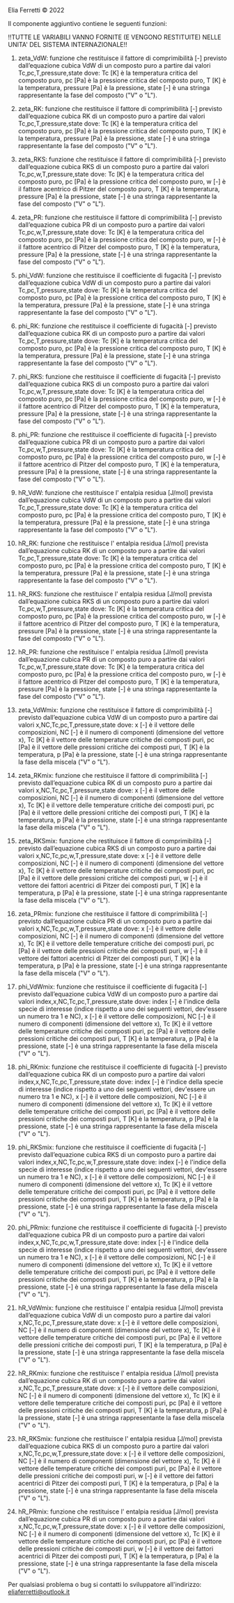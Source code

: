 Elia Ferretti © 2022

Il componente aggiuntivo contiene le seguenti funzioni:

!!TUTTE LE VARIABILI VANNO FORNITE (E VENGONO RESTITUITE) NELLE UNITA' DEL SISTEMA INTERNAZIONALE!!

1) zeta_VdW:		funzione che restituisce il fattore di comprimibilità [-] previsto dall’equazione cubica VdW di un composto puro a partire dai valori Tc,pc,T,pressure,state dove:
					Tc 			[K] è la temperatura critica del composto puro,
					pc 			[Pa] è la pressione critica del composto puro,
					T 			[K] è la temperatura,
					pressure 	[Pa] è la pressione,
					state 		[-] è una stringa rappresentante la fase del composto ("V" o "L").
				
2) zeta_RK:			funzione che restituisce il fattore di comprimibilità [-] previsto dall’equazione cubica RK di un composto puro a partire dai valori Tc,pc,T,pressure,state dove:
					Tc 			[K] è la temperatura critica del composto puro,
					pc 			[Pa] è la pressione critica del composto puro,
					T 			[K] è la temperatura,
					pressure 	[Pa] è la pressione,
					state 		[-] è una stringa rappresentante la fase del composto ("V" o "L").		
				
3) zeta_RKS:		funzione che restituisce il fattore di comprimibilità [-] previsto dall’equazione cubica RKS di un composto puro a partire dai valori Tc,pc,w,T,pressure,state dove:
					Tc 			[K] è la temperatura critica del composto puro,
					pc 			[Pa] è la pressione critica del composto puro,
					w 			[-] è il fattore acentrico di Pitzer del composto puro,
					T 			[K] è la temperatura,
					pressure 	[Pa] è la pressione,
					state 		[-] è una stringa rappresentante la fase del composto ("V" o "L").
				
4) zeta_PR:			funzione che restituisce il fattore di comprimibilità [-] previsto dall’equazione cubica PR di un composto puro a partire dai valori Tc,pc,w,T,pressure,state dove:
					Tc 			[K] è la temperatura critica del composto puro,
					pc 			[Pa] è la pressione critica del composto puro,
					w 			[-] è il fattore acentrico di Pitzer del composto puro,
					T 			[K] è la temperatura,
					pressure 	[Pa] è la pressione,
					state 		[-] è una stringa rappresentante la fase del composto ("V" o "L").

5) phi_VdW:			funzione che restituisce il coefficiente di fugacità [-] previsto dall’equazione cubica VdW di un composto puro a partire dai valori Tc,pc,T,pressure,state dove:
					Tc 			[K] è la temperatura critica del composto puro,
					pc 			[Pa] è la pressione critica del composto puro,
					T 			[K] è la temperatura,
					pressure 	[Pa] è la pressione,
					state 		[-] è una stringa rappresentante la fase del composto ("V" o "L").
				
6) phi_RK:			funzione che restituisce il coefficiente di fugacità [-] previsto dall’equazione cubica RK di un composto puro a partire dai valori Tc,pc,T,pressure,state dove:
					Tc 			[K] è la temperatura critica del composto puro,
					pc 			[Pa] è la pressione critica del composto puro,
					T 			[K] è la temperatura,
					pressure 	[Pa] è la pressione,
					state 		[-] è una stringa rappresentante la fase del composto ("V" o "L").	
				
7) phi_RKS:			funzione che restituisce il coefficiente di fugacità [-] previsto dall’equazione cubica RKS di un composto puro a partire dai valori Tc,pc,w,T,pressure,state dove:
					Tc 			[K] è la temperatura critica del composto puro,
					pc 			[Pa] è la pressione critica del composto puro,
					w 			[-] è il fattore acentrico di Pitzer del composto puro,
					T 			[K] è la temperatura,
					pressure 	[Pa] è la pressione,
					state 		[-] è una stringa rappresentante la fase del composto ("V" o "L").
				
8) phi_PR:			funzione che restituisce il coefficiente di fugacità [-] previsto dall’equazione cubica PR di un composto puro a partire dai valori Tc,pc,w,T,pressure,state dove:
					Tc 			[K] è la temperatura critica del composto puro,
					pc 			[Pa] è la pressione critica del composto puro,
					w 			[-] è il fattore acentrico di Pitzer del composto puro,
					T 			[K] è la temperatura,
					pressure 	[Pa] è la pressione,
					state 		[-] è una stringa rappresentante la fase del composto ("V" o "L").

9) hR_VdW:			funzione che restituisce l' entalpia residua [J/mol] prevista dall’equazione cubica VdW di un composto puro a partire dai valori Tc,pc,T,pressure,state dove:
					Tc 			[K] è la temperatura critica del composto puro,
					pc 			[Pa] è la pressione critica del composto puro,
					T 			[K] è la temperatura,
					pressure 	[Pa] è la pressione,
					state 		[-] è una stringa rappresentante la fase del composto ("V" o "L").
				
10) hR_RK:			funzione che restituisce l' entalpia residua [J/mol] prevista dall’equazione cubica RK di un composto puro a partire dai valori Tc,pc,T,pressure,state dove:
					Tc 			[K] è la temperatura critica del composto puro,
					pc 			[Pa] è la pressione critica del composto puro,
					T 			[K] è la temperatura,
					pressure 	[Pa] è la pressione,
					state 		[-] è una stringa rappresentante la fase del composto ("V" o "L").		
				
11) hR_RKS:			funzione che restituisce l' entalpia residua [J/mol] prevista dall’equazione cubica RKS di un composto puro a partire dai valori Tc,pc,w,T,pressure,state dove:
					Tc 			[K] è la temperatura critica del composto puro,
					pc 			[Pa] è la pressione critica del composto puro,
					w 			[-] è il fattore acentrico di Pitzer del composto puro,
					T 			[K] è la temperatura,
					pressure 	[Pa] è la pressione,
					state 		[-] è una stringa rappresentante la fase del composto ("V" o "L").
					
12) hR_PR:			funzione che restituisce l' entalpia residua [J/mol] prevista dall’equazione cubica PR di un composto puro a partire dai valori Tc,pc,w,T,pressure,state dove:
					Tc 			[K] è la temperatura critica del composto puro,
					pc 			[Pa] è la pressione critica del composto puro,
					w 			[-] è il fattore acentrico di Pitzer del composto puro,
					T 			[K] è la temperatura,
					pressure 	[Pa] è la pressione,
					state 		[-] è una stringa rappresentante la fase del composto ("V" o "L").

13) zeta_VdWmix:	funzione che restituisce il fattore di comprimibilità [-] previsto dall’equazione cubica VdW di un composto puro a partire dai valori x,NC,Tc,pc,T,pressure,state dove:
					x		[-] è il vettore delle composizioni,
					NC		[-] è il numero di componenti (dimensione del vettore x),
					Tc 		[K] è il vettore delle temperature critiche dei composti puri,
					pc 		[Pa] è il vettore delle pressioni critiche dei composti puri,
					T 		[K] è la temperatura,
					p 		[Pa] è la pressione,
					state 	[-] è una stringa rappresentante la fase della miscela ("V" o "L").
				
14) zeta_RKmix:		funzione che restituisce il fattore di comprimibilità [-] previsto dall’equazione cubica RK di un composto puro a partire dai valori x,NC,Tc,pc,T,pressure,state dove:
					x		[-] è il vettore delle composizioni,
					NC		[-] è il numero di componenti (dimensione del vettore x),
					Tc 		[K] è il vettore delle temperature critiche dei composti puri,
					pc 		[Pa] è il vettore delle pressioni critiche dei composti puri,
					T 		[K] è la temperatura,
					p 		[Pa] è la pressione,
					state 	[-] è una stringa rappresentante la fase della miscela ("V" o "L").
					
15) zeta_RKSmix:	funzione che restituisce il fattore di comprimibilità [-] previsto dall’equazione cubica RKS di un composto puro a partire dai valori x,NC,Tc,pc,w,T,pressure,state dove:
					x		[-] è il vettore delle composizioni,
					NC		[-] è il numero di componenti (dimensione del vettore x),
					Tc 		[K] è il vettore delle temperature critiche dei composti puri,
					pc 		[Pa] è il vettore delle pressioni critiche dei composti puri,
					w 		[-] è il vettore dei fattori acentrici di Pitzer dei composti puri,
					T 		[K] è la temperatura,
					p 		[Pa] è la pressione,
					state 	[-] è una stringa rappresentante la fase della miscela ("V" o "L").	
					
16) zeta_PRmix:		funzione che restituisce il fattore di comprimibilità [-] previsto dall’equazione cubica PR di un composto puro a partire dai valori x,NC,Tc,pc,w,T,pressure,state dove:
					x		[-] è il vettore delle composizioni,
					NC		[-] è il numero di componenti (dimensione del vettore x),
					Tc 		[K] è il vettore delle temperature critiche dei composti puri,
					pc 		[Pa] è il vettore delle pressioni critiche dei composti puri,
					w 		[-] è il vettore dei fattori acentrici di Pitzer dei composti puri,
					T 		[K] è la temperatura,
					p 		[Pa] è la pressione,
					state 	[-] è una stringa rappresentante la fase della miscela ("V" o "L").

17) phi_VdWmix:		funzione che restituisce il coefficiente di fugacità [-] previsto dall’equazione cubica VdW di un composto puro a partire dai valori index,x,NC,Tc,pc,T,pressure,state dove:
					index   [-] è l'indice della specie di interesse (indice rispetto a uno dei seguenti vettori, dev'essere un numero tra 1 e NC),
					x		[-] è il vettore delle composizioni,
					NC		[-] è il numero di componenti (dimensione del vettore x),
					Tc 		[K] è il vettore delle temperature critiche dei composti puri,
					pc 		[Pa] è il vettore delle pressioni critiche dei composti puri,
					T 		[K] è la temperatura,
					p 		[Pa] è la pressione,
					state 	[-] è una stringa rappresentante la fase della miscela ("V" o "L").
				
18) phi_RKmix:		funzione che restituisce il coefficiente di fugacità [-] previsto dall’equazione cubica RK di un composto puro a partire dai valori index,x,NC,Tc,pc,T,pressure,state dove:
					index   [-] è l'indice della specie di interesse (indice rispetto a uno dei seguenti vettori, dev'essere un numero tra 1 e NC),
					x		[-] è il vettore delle composizioni,
					NC		[-] è il numero di componenti (dimensione del vettore x),
					Tc 		[K] è il vettore delle temperature critiche dei composti puri,
					pc 		[Pa] è il vettore delle pressioni critiche dei composti puri,
					T 		[K] è la temperatura,
					p 		[Pa] è la pressione,
					state 	[-] è una stringa rappresentante la fase della miscela ("V" o "L").	
					
19) phi_RKSmix:		funzione che restituisce il coefficiente di fugacità [-] previsto dall’equazione cubica RKS di un composto puro a partire dai valori index,x,NC,Tc,pc,w,T,pressure,state dove:
					index   [-] è l'indice della specie di interesse (indice rispetto a uno dei seguenti vettori, dev'essere un numero tra 1 e NC),
					x		[-] è il vettore delle composizioni,
					NC		[-] è il numero di componenti (dimensione del vettore x),
					Tc 		[K] è il vettore delle temperature critiche dei composti puri,
					pc 		[Pa] è il vettore delle pressioni critiche dei composti puri,
					T 		[K] è la temperatura,
					p 		[Pa] è la pressione,
					state 	[-] è una stringa rappresentante la fase della miscela ("V" o "L").
				
20) phi_PRmix:		funzione che restituisce il coefficiente di fugacità [-] previsto dall’equazione cubica PR di un composto puro a partire dai valori index,x,NC,Tc,pc,w,T,pressure,state dove:
					index   [-] è l'indice della specie di interesse (indice rispetto a uno dei seguenti vettori, dev'essere un numero tra 1 e NC),
					x		[-] è il vettore delle composizioni,
					NC		[-] è il numero di componenti (dimensione del vettore x),
					Tc 		[K] è il vettore delle temperature critiche dei composti puri,
					pc 		[Pa] è il vettore delle pressioni critiche dei composti puri,
					T 		[K] è la temperatura,
					p 		[Pa] è la pressione,
					state 	[-] è una stringa rappresentante la fase della miscela ("V" o "L").

21) hR_VdWmix:		funzione che restituisce l' entalpia residua [J/mol] prevista dall’equazione cubica VdW di un composto puro a partire dai valori x,NC,Tc,pc,T,pressure,state dove:
					x		[-] è il vettore delle composizioni,
					NC		[-] è il numero di componenti (dimensione del vettore x),
					Tc 		[K] è il vettore delle temperature critiche dei composti puri,
					pc 		[Pa] è il vettore delle pressioni critiche dei composti puri,
					T 		[K] è la temperatura,
					p 		[Pa] è la pressione,
					state 	[-] è una stringa rappresentante la fase della miscela ("V" o "L").	
				
22) hR_RKmix:		funzione che restituisce l' entalpia residua [J/mol] prevista dall’equazione cubica RK di un composto puro a partire dai valori x,NC,Tc,pc,T,pressure,state dove:
					x		[-] è il vettore delle composizioni,
					NC		[-] è il numero di componenti (dimensione del vettore x),
					Tc 		[K] è il vettore delle temperature critiche dei composti puri,
					pc 		[Pa] è il vettore delle pressioni critiche dei composti puri,
					T 		[K] è la temperatura,
					p 		[Pa] è la pressione,
					state 	[-] è una stringa rappresentante la fase della miscela ("V" o "L").
				
23) hR_RKSmix:		funzione che restituisce l' entalpia residua [J/mol] prevista dall’equazione cubica RKS di un composto puro a partire dai valori x,NC,Tc,pc,w,T,pressure,state dove:
					x		[-] è il vettore delle composizioni,
					NC		[-] è il numero di componenti (dimensione del vettore x),
					Tc 		[K] è il vettore delle temperature critiche dei composti puri,
					pc 		[Pa] è il vettore delle pressioni critiche dei composti puri,
					w 		[-] è il vettore dei fattori acentrici di Pitzer dei composti puri,
					T 		[K] è la temperatura,
					p 		[Pa] è la pressione,
					state 	[-] è una stringa rappresentante la fase della miscela ("V" o "L").	
				
24) hR_PRmix:		funzione che restituisce l' entalpia residua [J/mol] prevista dall’equazione cubica PR di un composto puro a partire dai valori x,NC,Tc,pc,w,T,pressure,state dove:
					x		[-] è il vettore delle composizioni,
					NC		[-] è il numero di componenti (dimensione del vettore x),
					Tc 		[K] è il vettore delle temperature critiche dei composti puri,
					pc 		[Pa] è il vettore delle pressioni critiche dei composti puri,
					w 		[-] è il vettore dei fattori acentrici di Pitzer dei composti puri,
					T 		[K] è la temperatura,
					p 		[Pa] è la pressione,
					state 	[-] è una stringa rappresentante la fase della miscela ("V" o "L").


Per qualsiasi problema o bug si contatti lo sviluppatore all'indirizzo: eliaferretti@outlook.it

